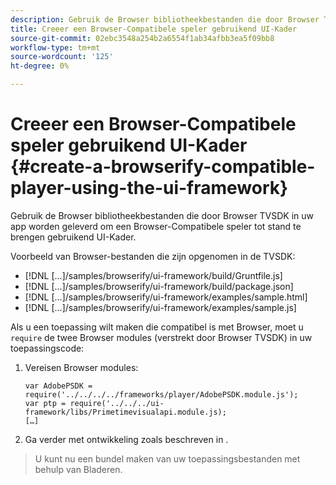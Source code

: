 ```yaml
---
description: Gebruik de Browser bibliotheekbestanden die door Browser TVSDK in uw app worden geleverd om een Browser-Compatibele speler tot stand te brengen gebruikend UI-Kader.
title: Creeer een Browser-Compatibele speler gebruikend UI-Kader
source-git-commit: 02ebc3548a254b2a6554f1ab34afbb3ea5f09bb8
workflow-type: tm+mt
source-wordcount: '125'
ht-degree: 0%

---
```


# Creeer een Browser-Compatibele speler gebruikend UI-Kader {#create-a-browserify-compatible-player-using-the-ui-framework}

Gebruik de Browser bibliotheekbestanden die door Browser TVSDK in uw app worden geleverd om een Browser-Compatibele speler tot stand te brengen gebruikend UI-Kader.

Voorbeeld van Browser-bestanden die zijn opgenomen in de TVSDK:

* [!DNL [...]/samples/browserify/ui-framework/build/Gruntfile.js]
* [!DNL [...]/samples/browserify/ui-framework/build/package.json]
* [!DNL [...]/samples/browserify/ui-framework/examples/sample.html]
* [!DNL [...]/samples/browserify/ui-framework/examples/sample.js]

Als u een toepassing wilt maken die compatibel is met Browser, moet u `require` de twee Browser modules (verstrekt door Browser TVSDK) in uw toepassingscode:

1. Vereisen Browser modules:

   ```
   var AdobePSDK = require('../../../../frameworks/player/AdobePSDK.module.js');  
   var ptp = require('../../../ui-framework/libs/Primetimevisualapi.module.js);  
   […]
   ```

1. Ga verder met ontwikkeling zoals beschreven in [](../../../browser-tvsdk-2.4/getting-started/c-psdk-browser-tvsdk-2.4-create-a-basic-player/t-psdk-browser-tvsdk-2.4-create-basic-player-uif.md).
>U kunt nu een bundel maken van uw toepassingsbestanden met behulp van Bladeren.
